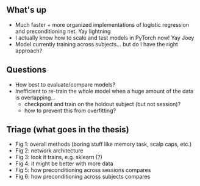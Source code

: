 ## What's up
* Much faster + more organized implementations of logistic regression and preconditioning net. Yay lightning
* I actually know how to scale and test models in PyTorch now! Yay Joey
* Model currently training across subjects... but do I have the right approach?

## Questions 
* How best to evaluate/compare models?
* Inefficient to re-train the whole model when a huge amount of the data is overlapping... 
    - checkpoint and train on the holdout subject (but not session)?
    - how to prevent this from overfitting?

## Triage (what goes in the thesis)
* Fig 1: overall methods (boring stuff like memory task, scalp caps, etc.)
* Fig 2: network architecture
* Fig 3: look it trains, e.g. sklearn (?)
* Fig 4: it might be better with more data
* Fig 5: how preconditioning across sessions compares
* Fig 6: how preconditioning across subjects compares